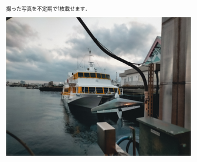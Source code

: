 <head prefix="og: http://ogp.me/ns# fb: http://ogp.me/ns/fb# article: http://ogp.me/ns/article#">
  <meta property="og:title" content="Gallery" />
  <meta property="og:type" content="article" />
  <meta property="og:url" content="https://juten10x.github.io/gallery/" />
  <meta property="og:image" content="https://juten10x.github.io/images_for_ogp/IMG_2579.jpeg" />
  <meta property="og:site_name" content="juten10x.github.io" />
  <meta name="twitter::card" content="summary_large_image" />
  <!-- <meta property="og:description" content="ページのディスクリプション" /> -->
  <!-- <meta property="og:locale" content="ローカル言語" /> -->
</head>

撮った写真を不定期で1枚載せます．

<img src="kg_38_small.jpg">

